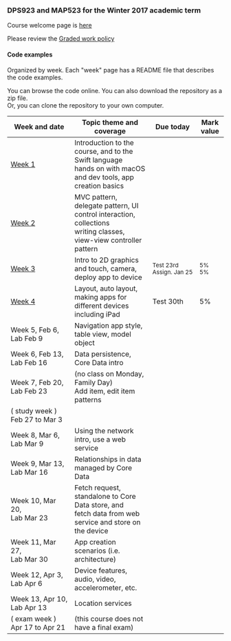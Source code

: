 ### DPS923 and MAP523 for the Winter 2017 academic term

Course welcome page is [here](welcome.md)

Please review the [Graded work policy](graded-work-policy.md)

#### Code examples
Organized by week. Each "week" page has a README file that describes the code examples.

You can browse the code online. You can also download the repository as a zip file.  
Or, you can clone the repository to your own computer.  

|Week&nbsp;and&nbsp;date|Topic theme and coverage|Due today|Mark value|
|--------------------|------------------------|---------|----------|
| [Week 1](notes/week_01) | Introduction to the course, and to the Swift language<br>hands on with macOS and dev tools, app creation basics |
| [Week 2](notes/week_02) | MVC pattern, delegate pattern, UI control interaction, collections<br>writing classes, view-view controller pattern |	
| [Week 3](notes/week_03) | Intro to 2D graphics and touch, camera, deploy app to device | <sub>Test&nbsp;23rd<br>Assign.&nbsp;Jan&nbsp;25</sub> | <sub>5%<br>5%</sub>
| [Week 4](notes/week_04) |	Layout, auto layout, making apps for different devices including iPad | Test 30th | 5%
| Week 5, Feb 6, <br>Lab Feb 9|	Navigation app style, table view, model object		
| Week 6, Feb 13, <br>Lab Feb 16|	Data persistence, Core Data intro		
| Week 7, Feb 20, <br>Lab Feb 23	|(no class on Monday, Family Day)<br>Add item, edit item patterns		
|( study week ) Feb 27 to Mar 3 |			
| Week 8, Mar 6, <br>Lab Mar 9|	Using the network intro, use a web service		
| Week 9, Mar 13, <br>Lab Mar 16|	Relationships in data managed by Core Data		
| Week 10, Mar 20, <br>Lab Mar 23|	Fetch request, standalone to Core Data store, and<br>fetch data from web service and store on the device		
| Week 11, Mar 27, <br>Lab Mar 30|	App creation scenarios (i.e. architecture)		
| Week 12, Apr 3, <br>Lab Apr 6|	Device features, audio, video, accelerometer, etc.		
| Week 13, Apr 10, <br>Lab Apr 13|	Location services		
| ( exam week ) Apr 17 to Apr 21|	(this course does not have a final exam)
